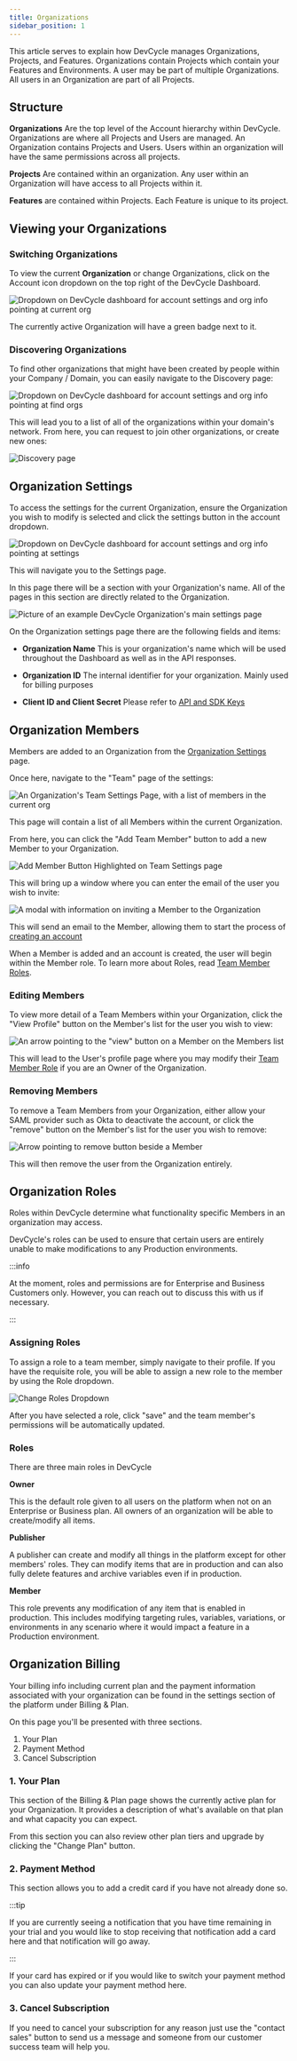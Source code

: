 ```yaml
---
title: Organizations
sidebar_position: 1
---
```


This article serves to explain how DevCycle manages Organizations, Projects, and Features. Organizations contain Projects which contain your Features and Environments. A user may be part of multiple Organizations. All users in an Organization are part of all Projects. 

## Structure

**Organizations** Are the top level of the Account hierarchy within DevCycle. Organizations are where all Projects and Users are managed. An Organization contains Projects and Users. Users within an organization will have the same permissions across all projects.

**Projects** Are contained within an organization. Any user within an Organization will have access to all Projects within it. 

**Features** are contained within Projects. Each Feature is unique to its project.

## Viewing your Organizations

### Switching Organizations

To view the current **Organization** or change Organizations, click on the Account icon dropdown on the top right of the DevCycle Dashboard.

![Dropdown on DevCycle dashboard for account settings and org info pointing at current org](/may-2023-account-dropdown-2.png)

The currently active Organization will have a green badge next to it. 

### Discovering Organizations

To find other organizations that might have been created by people within your Company / Domain, you can easily navigate to the Discovery page:

![Dropdown on DevCycle dashboard for account settings and org info pointing at find orgs](/may-2023-account-dropdown-3.png)

This will lead you to a list of all of the organizations within your domain's network. From here, you can request to join other organizations, or create new ones: 

![Discovery page](/may-2023-organization-discover.png)

## Organization Settings

To access the settings for the current Organization, ensure the Organization you wish to modify is selected and click the settings button in the account dropdown. 

![Dropdown on DevCycle dashboard for account settings and org info pointing at settings](/march-2022-account-dropdown.png)

This will navigate you to the Settings page.

In this page there will be a section with your Organization's name. All of the pages in this section are directly related to the Organization. 

![Picture of an example DevCycle Organization's main settings page](/org-settings.png)

On the Organization settings page there are the following fields and items:

* **Organization Name**
    This is your organization's name which will be used throughout the Dashboard as well as in the API responses.

* **Organization ID**
    The internal identifier for your organization. Mainly used for billing purposes

* **Client ID and Client Secret**
    Please refer to [API and SDK Keys](/essentials/keys)


## Organization Members

Members are added to an Organization from the [Organization Settings](#organization-settings) page. 

Once here, navigate to the "Team" page of the settings:

![An Organization's Team Settings Page, with a list of members in the current org](/team.png)

This page will contain a list of all Members within the current Organization. 

From here, you can click the "Add Team Member" button to add a new Member to your Organization.

![Add Member Button Highlighted on Team Settings page](/add-member.png)

This will bring up a window where you can enter the email of the user you wish to invite: 

![A modal with information on inviting a Member to the Organization](/add-modal.png)

This will send an email to the Member, allowing them to start the process of [creating an account](/introduction/quickstart#creating-an-account)

When a Member is added and an account is created, the user will begin within the Member role. To learn more about Roles, read [Team Member Roles](/essentials/organizations).

### Editing Members

To view more detail of a Team Members within your Organization, click the "View Profile" button on the Member's list for the user you wish to view:

![An arrow pointing to the "view" button on a Member on the Members list](/view-member.png)

This will lead to the User's profile page where you may modify their [Team Member Role](#roles) if you are an Owner of the Organization.


### Removing Members

To remove a Team Members from your Organization, either allow your SAML provider such as Okta to deactivate the account, or click the "remove" button on the Member's list for the user you wish to remove:

![Arrow pointing to remove button beside a Member](/remove-member.png)

This will then remove the user from the Organization entirely.

## Organization Roles

Roles within DevCycle determine what functionality specific Members in an organization may access. 

DevCycle's roles can be used to ensure that certain users are entirely unable to make modifications to any Production environments.

:::info

At the moment, roles and permissions are for Enterprise and Business Customers only. However, you can reach out to discuss this with us if necessary.

:::

### Assigning Roles

To assign a role to a team member, simply navigate to their profile. If you have the requisite role, you will be able to assign a new role to the member by using the Role dropdown.

![Change Roles Dropdown](/march-2023-permissions.png)

After you have selected a role, click "save" and the team member's permissions will be automatically updated.


### Roles

There are three main roles in DevCycle

**Owner**

This is the default role given to all users on the platform when not on an Enterprise or Business plan. All owners of an organization will be able to create/modify all items. 

**Publisher**

A publisher can create and modify all things in the platform except for other members' roles. They can modify items that are in production and can also fully delete features and archive variables even if in production.

**Member**

This role prevents any modification of any item that is enabled in production. This includes modifying targeting rules, variables, variations, or environments in any scenario where it would impact a feature in a Production environment.


## Organization Billing

Your billing info including current plan and the payment information associated with your organization can be found in the settings section of the platform under Billing & Plan.

On this page you'll be presented with three sections.

1. Your Plan
2. Payment Method
3. Cancel Subscription

### 1. Your Plan

This section of the Billing & Plan page shows the currently active plan for your Organization. It provides a description of what's available on that plan and what capacity you can expect.

From this section you can also review other plan tiers and upgrade by clicking the "Change Plan" button.

### 2. Payment Method

This section allows you to add a credit card if you have not already done so.

:::tip

If you are currently seeing a notification that you have time remaining in your trial and you would like to stop receiving that notification add a card here and that notification will go away.

:::

If your card has expired or if you would like to switch your payment method you can also update your payment method here.

### 3. Cancel Subscription

If you need to cancel your subscription for any reason just use the "contact sales" button to send us a message and someone from our customer success team will help you.